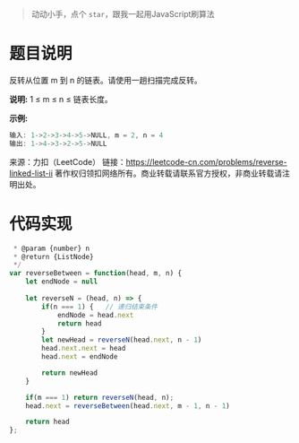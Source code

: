 >动动小手，点个 `star`，跟我一起用JavaScript刷算法

# 题目说明

反转从位置 m 到 n 的链表。请使用一趟扫描完成反转。

**说明:**
1 ≤ m ≤ n ≤ 链表长度。

**示例:**
```js
输入: 1->2->3->4->5->NULL, m = 2, n = 4
输出: 1->4->3->2->5->NULL
```
来源：力扣（LeetCode）
链接：https://leetcode-cn.com/problems/reverse-linked-list-ii
著作权归领扣网络所有。商业转载请联系官方授权，非商业转载请注明出处。

# 代码实现

```js
 * @param {number} n
 * @return {ListNode}
 */
var reverseBetween = function(head, m, n) {
    let endNode = null
    
    let reverseN = (head, n) => {
        if(n === 1) {   // 递归结束条件
            endNode = head.next
            return head
        }       
        let newHead = reverseN(head.next, n - 1)
        head.next.next = head
        head.next = endNode

        return newHead
    }

    if(m === 1) return reverseN(head, n);
    head.next = reverseBetween(head.next, m - 1, n - 1)

    return head
};
```

